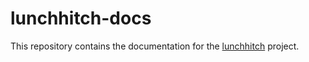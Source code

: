 # lunchhitch-docs
This repository contains the documentation for the [lunchhitch](https://github.com/lunchhitch/lunchhitch) project.
